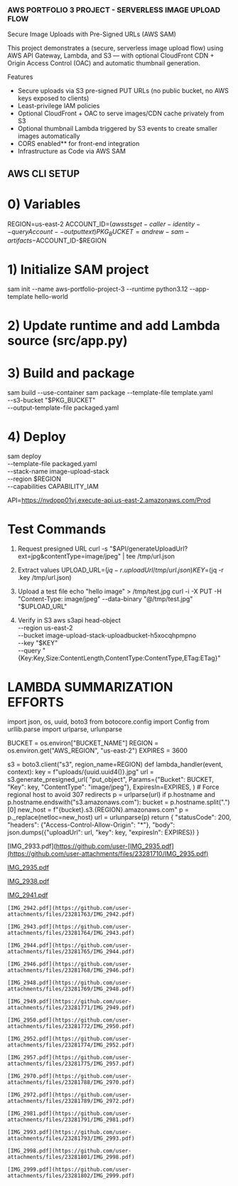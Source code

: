 ### AWS PORTFOLIO 3 PROJECT - SERVERLESS IMAGE UPLOAD FLOW 

Secure Image Uploads with Pre-Signed URLs (AWS SAM)

This project demonstrates a (secure, serverless image upload flow) using AWS API Gateway, Lambda, and S3 — with optional CloudFront CDN + Origin Access Control (OAC) and automatic thumbnail generation.

Features
- Secure uploads via S3 pre-signed PUT URLs (no public bucket, no AWS keys exposed to clients)
- Least-privilege IAM policies
- Optional CloudFront + OAC to serve images/CDN cache privately from S3
- Optional thumbnail Lambda triggered by S3 events to create smaller images automatically
- CORS enabled** for front-end integration
- Infrastructure as Code via AWS SAM

## AWS CLI SETUP

# 0) Variables
REGION=us-east-2
ACCOUNT_ID=$(aws sts get-caller-identity --query Account --output text)
PKG_BUCKET=andrew-sam-artifacts-$ACCOUNT_ID-$REGION

# 1) Initialize SAM project
sam init --name aws-portfolio-project-3 --runtime python3.12 --app-template hello-world

# 2) Update runtime and add Lambda source (src/app.py)

# 3) Build and package
sam build --use-container
sam package --template-file template.yaml \
  --s3-bucket "$PKG_BUCKET" \
  --output-template-file packaged.yaml

# 4) Deploy
sam deploy \
  --template-file packaged.yaml \
  --stack-name image-upload-stack \
  --region $REGION \
  --capabilities CAPABILITY_IAM

API=https://nvdopp01vj.execute-api.us-east-2.amazonaws.com/Prod

# Test Commands
1) Request presigned URL
curl -s "$API/generateUploadUrl?ext=jpg&contentType=image/jpeg" | tee /tmp/url.json

2) Extract values
UPLOAD_URL=$(jq -r .uploadUrl /tmp/url.json)
KEY=$(jq -r .key /tmp/url.json)

3) Upload a test file
echo "hello image" > /tmp/test.jpg
curl -i -X PUT -H "Content-Type: image/jpeg" --data-binary "@/tmp/test.jpg" "$UPLOAD_URL"

4) Verify in S3
aws s3api head-object \
  --region us-east-2 \
  --bucket image-upload-stack-uploadbucket-h5xocqhpmpno \
  --key "$KEY" \
  --query "{Key:Key,Size:ContentLength,ContentType:ContentType,ETag:ETag}"

   


# LAMBDA SUMMARIZATION EFFORTS
import json, os, uuid, boto3
from botocore.config import Config
from urllib.parse import urlparse, urlunparse

BUCKET = os.environ["BUCKET_NAME"]
REGION = os.environ.get("AWS_REGION", "us-east-2")
EXPIRES = 3600

s3 = boto3.client("s3", region_name=REGION)
def lambda_handler(event, context):
    key = f"uploads/{uuid.uuid4()}.jpg"
    url = s3.generate_presigned_url(
        "put_object",
        Params={"Bucket": BUCKET, "Key": key, "ContentType": "image/jpeg"},
        ExpiresIn=EXPIRES,
    )
    # Force regional host to avoid 307 redirects
    p = urlparse(url)
    if p.hostname and p.hostname.endswith("s3.amazonaws.com"):
        bucket = p.hostname.split(".")[0]
        new_host = f"{bucket}.s3.{REGION}.amazonaws.com"
        p = p._replace(netloc=new_host)
        url = urlunparse(p)
    return {
        "statusCode": 200,
        "headers": {"Access-Control-Allow-Origin": "*"},
        "body": json.dumps({"uploadUrl": url, "key": key, "expiresIn": EXPIRES})
    }

  [IMG_2933.pdf](https://github.com/user-[IMG_2935.pdf](https://github.com/user-attachments/files/23281710/IMG_2935.pdf)

  [IMG_2935.pdf](https://github.com/user-attachments/files/23281739/IMG_2935.pdf)
    
  [IMG_2938.pdf](https://github.com/user-attachments/files/23281756/IMG_2938.pdf)

  [IMG_2941.pdf](https://github.com/user-attachments/files/23281762/IMG_2941.pdf)

    [IMG_2942.pdf](https://github.com/user-attachments/files/23281763/IMG_2942.pdf)
    
    [IMG_2943.pdf](https://github.com/user-attachments/files/23281764/IMG_2943.pdf)

    [IMG_2944.pdf](https://github.com/user-attachments/files/23281765/IMG_2944.pdf)

    [IMG_2946.pdf](https://github.com/user-attachments/files/23281768/IMG_2946.pdf)
    
    [IMG_2948.pdf](https://github.com/user-attachments/files/23281769/IMG_2948.pdf)

    [IMG_2949.pdf](https://github.com/user-attachments/files/23281771/IMG_2949.pdf)

    [IMG_2950.pdf](https://github.com/user-attachments/files/23281772/IMG_2950.pdf)

    [IMG_2952.pdf](https://github.com/user-attachments/files/23281774/IMG_2952.pdf)

    [IMG_2957.pdf](https://github.com/user-attachments/files/23281775/IMG_2957.pdf)
    
    [IMG_2970.pdf](https://github.com/user-attachments/files/23281788/IMG_2970.pdf)

    [IMG_2972.pdf](https://github.com/user-attachments/files/23281789/IMG_2972.pdf)
    
    [IMG_2981.pdf](https://github.com/user-attachments/files/23281791/IMG_2981.pdf)
    
    [IMG_2993.pdf](https://github.com/user-attachments/files/23281793/IMG_2993.pdf)

    [IMG_2998.pdf](https://github.com/user-attachments/files/23281801/IMG_2998.pdf)
    
    [IMG_2999.pdf](https://github.com/user-attachments/files/23281802/IMG_2999.pdf)

    

    
